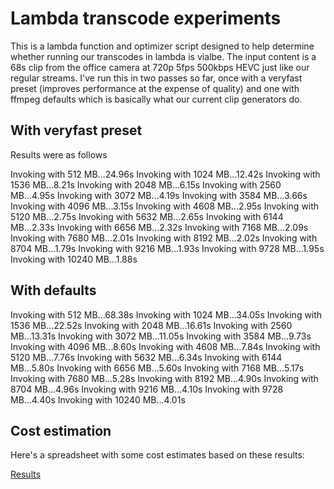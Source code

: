 # Lambda transcode experiments

This is a lambda function and optimizer script designed to help determine whether running our
transcodes in lambda is vialbe. The input content is a 68s clip from the office camera at
720p 5fps 500kbps HEVC just like our regular streams. I've run this in two passes so far, once
with a veryfast preset (improves performance at the expense of quality) and one with ffmpeg defaults
which is basically what our current clip generators do.

## With veryfast preset

Results were as follows

Invoking with 512 MB...24.96s
Invoking with 1024 MB...12.42s
Invoking with 1536 MB...8.21s
Invoking with 2048 MB...6.15s
Invoking with 2560 MB...4.95s
Invoking with 3072 MB...4.19s
Invoking with 3584 MB...3.66s
Invoking with 4096 MB...3.15s
Invoking with 4608 MB...2.95s
Invoking with 5120 MB...2.75s
Invoking with 5632 MB...2.65s
Invoking with 6144 MB...2.33s
Invoking with 6656 MB...2.32s
Invoking with 7168 MB...2.09s
Invoking with 7680 MB...2.01s
Invoking with 8192 MB...2.02s
Invoking with 8704 MB...1.79s
Invoking with 9216 MB...1.93s
Invoking with 9728 MB...1.95s
Invoking with 10240 MB...1.88s

## With defaults

Invoking with 512 MB...68.38s
Invoking with 1024 MB...34.05s
Invoking with 1536 MB...22.52s
Invoking with 2048 MB...16.61s
Invoking with 2560 MB...13.31s
Invoking with 3072 MB...11.05s
Invoking with 3584 MB...9.73s
Invoking with 4096 MB...8.60s
Invoking with 4608 MB...7.84s
Invoking with 5120 MB...7.76s
Invoking with 5632 MB...6.34s
Invoking with 6144 MB...5.80s
Invoking with 6656 MB...5.60s
Invoking with 7168 MB...5.17s
Invoking with 7680 MB...5.28s
Invoking with 8192 MB...4.90s
Invoking with 8704 MB...4.96s
Invoking with 9216 MB...4.10s
Invoking with 9728 MB...4.40s
Invoking with 10240 MB...4.01s

## Cost estimation

Here's a spreadsheet with some cost estimates based on these results:

[Results](https://docs.google.com/spreadsheets/d/1_U3woC3qpix7I4ShEoZfwCmuIIgDpXU1GuhC1Rn48J8/edit#gid=0)
